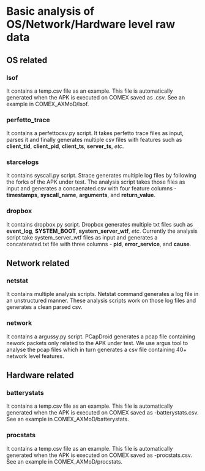 # Basic analysis of OS/Network/Hardware level raw data

## OS related

### lsof
It contains a temp.csv file as an example. This file is automatically generated when the APK is executed on COMEX saved as <hash>.csv. See an example in COMEX_AXMoD/lsof.

### perfetto_trace
It contains a perfettocsv.py script. It takes perfetto trace files as input, parses it and finally generates multiple csv files with features such as **client_tid**, **client_pid**, **client_ts**, **server_ts**, *etc*.

### starcelogs
It contains syscall.py script. Strace generates multiple log files by following the forks of the APK under test. The analysis script takes those files as input and generates a concaenated.csv with four feature columns - **timestamps**, **syscall_name**, **arguments**, and **return_value**.

### dropbox
It contains dropbox.py script. Dropbox generates multiple txt files such as **event_log**, **SYSTEM_BOOT**, **system_server_wtf**, *etc*. Currently the analysis script take system_server_wtf files as input and generates a concatenated.txt file with three columns - **pid**, **error_service**, and **cause**. 

## Network related

### netstat
It contains multiple analysis scripts. Netstat command generates a log file in an unstructured manner. These analysis scripts work on those log files and generates a clean parsed csv.

### network
It contains a argussy.py script. PCapDroid generates a pcap file containing nework packets only related to the APK under test. We use argus tool to analyse the pcap files which in turn generates a csv file containing 40+ network level features.

## Hardware related

### batterystats
It contains a temp.csv file as an example. This file is automatically generated when the APK is executed on COMEX saved as <hash>-batterystats.csv. See an example in COMEX_AXMoD/batterystats.

### procstats
It contains a temp.csv file as an example. This file is automatically generated when the APK is executed on COMEX saved as <hash>-procstats.csv. See an example in COMEX_AXMoD/procstats.

